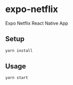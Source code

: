 # expo-netflix

Expo Netflix React Native App

## Setup

```sh
yarn install
```

## Usage

```sh
yarn start
```
